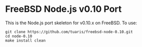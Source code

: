 # FreeBSD Node.js v0.10 Port

This is the Node.js port skeleton for v0.10.x on FreeBSD.  To use:

    git clone https://github.com/tuaris/freebsd-node-0.10.git
	cd node-0.10
	make install clean
